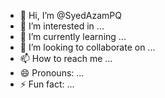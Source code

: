 - 👋 Hi, I’m @SyedAzamPQ
- 👀 I’m interested in ...
- 🌱 I’m currently learning ...
- 💞️ I’m looking to collaborate on ...
- 📫 How to reach me ...
- 😄 Pronouns: ...
- ⚡ Fun fact: ...

<!---
SyedAzamPQ/SyedAzamPQ is a ✨ special ✨ repository because its `README.md` (this file) appears on your GitHub profile.
You can click the Preview link to take a look at your changes.
--->
